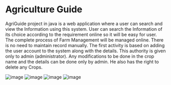 # Agriculture Guide
AgriGuide project in java is a web application where a user can search and view the Information using this system. 
User can search the Information of its choice according to the requirement online so it will be easy for user. 
The complete process of Farm Management will be managed online. There is no need to maintain record manually.
The first activity is based on adding the user account to the system along with the details. This authority is given only to admin (administrator). 
Any modifications to be done in the crop name and the details can be done only by admin. He also has the right to delete any Crops. 

![image](https://github.com/HrishikeshBhondve/Farm_Management_System/assets/86838820/c1e2534e-89fa-483b-83bd-67c5d08c9419)
![image](https://github.com/HrishikeshBhondve/Farm_Management_System/assets/86838820/7e13abca-c4f2-4afb-87da-225dda8f25a0)
![image](https://github.com/HrishikeshBhondve/Farm_Management_System/assets/86838820/58f49c10-2f9e-4a57-9a8a-8eb4349b85ca)
![image](https://github.com/HrishikeshBhondve/Farm_Management_System/assets/86838820/2022f23e-5951-4f9b-8dec-58dabbf59adc)




